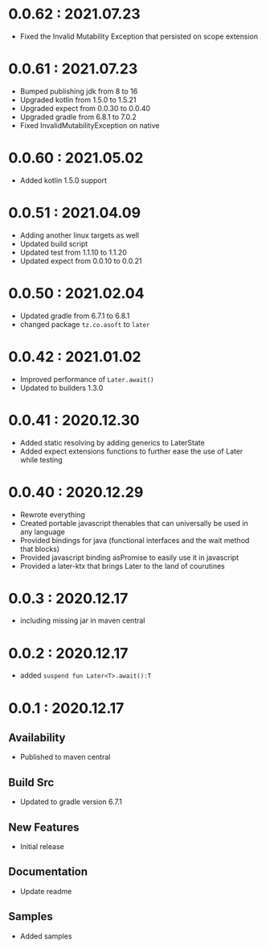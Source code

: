 # 0.0.62 : 2021.07.23

- Fixed the Invalid Mutability Exception that persisted on scope extension

# 0.0.61 : 2021.07.23

- Bumped publishing jdk from 8 to 16
- Upgraded kotlin from 1.5.0 to 1.5.21
- Upgraded expect from 0.0.30 to 0.0.40
- Upgraded gradle from 6.8.1 to 7.0.2
- Fixed InvalidMutabilityException on native

# 0.0.60 : 2021.05.02

- Added kotlin 1.5.0 support

# 0.0.51 : 2021.04.09

- Adding another linux targets as well
- Updated build script
- Updated test from 1.1.10 to 1.1.20
- Updated expect from 0.0.10 to 0.0.21

# 0.0.50 : 2021.02.04

- Updated gradle from 6.7.1 to 6.8.1
- changed package `tz.co.asoft` to `later`

# 0.0.42 : 2021.01.02

- Improved performance of `Later.await()`
- Updated to builders 1.3.0

# 0.0.41 : 2020.12.30

- Added static resolving by adding generics to LaterState
- Added expect extensions functions to further ease the use of Later while testing

# 0.0.40 : 2020.12.29

- Rewrote everything
- Created portable javascript thenables that can universally be used in any language
- Provided bindings for java (functional interfaces and the wait method that blocks)
- Provided javascript binding asPromise to easily use it in javascript
- Provided a later-ktx that brings Later to the land of courutines

# 0.0.3 : 2020.12.17

- including missing jar in maven central

# 0.0.2 : 2020.12.17

- added `suspend fun Later<T>.await():T`

# 0.0.1 : 2020.12.17

## Availability

- Published to maven central

## Build Src

- Updated to gradle version 6.7.1

## New Features

- Initial release

## Documentation

- Update readme

## Samples

- Added samples